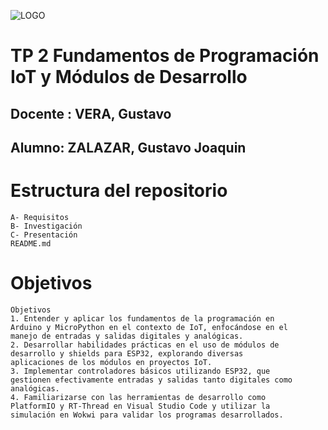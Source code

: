 ![LOGO](https://github.com/ISPC-TST-PI-I-2024/MNRP-JoaquinZalazar-PI/assets/141375378/ab579334-b78a-4e2c-99ab-bd5a297ad8e7)

# TP 2 Fundamentos de Programación IoT y Módulos de Desarrollo

## Docente : VERA, Gustavo  

## Alumno: ZALAZAR, Gustavo Joaquin

# Estructura del repositorio   
    A- Requisitos
    B- Investigación 
    C- Presentación
    README.md

# Objetivos

    Objetivos
    1. Entender y aplicar los fundamentos de la programación en 
    Arduino y MicroPython en el contexto de IoT, enfocándose en el 
    manejo de entradas y salidas digitales y analógicas.
    2. Desarrollar habilidades prácticas en el uso de módulos de 
    desarrollo y shields para ESP32, explorando diversas 
    aplicaciones de los módulos en proyectos IoT.
    3. Implementar controladores básicos utilizando ESP32, que 
    gestionen efectivamente entradas y salidas tanto digitales como 
    analógicas.
    4. Familiarizarse con las herramientas de desarrollo como 
    PlatformIO y RT-Thread en Visual Studio Code y utilizar la 
    simulación en Wokwi para validar los programas desarrollados.
    
